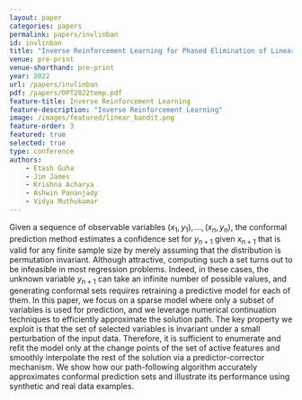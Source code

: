 ```yaml
---
layout: paper
categories: papers
permalink: papers/invlinban
id: invlinban
title: "Inverse Reinforcement Learning for Phased Elimination of Linear Stochastic Bandits"
venue: pre-print
venue-shorthand: pre-print
year: 2022
url: /papers/invlinban
pdf: /papers/OPT2022temp.pdf
feature-title: Inverse Reinforcement Learning
feature-description: "Inverse Reinforcement Learning"
image: /images/featured/linear_bandit.png
feature-order: 3
featured: true
selected: true
type: conference
authors:
    - Etash Guha
    - Jim James
    - Krishna Acharya
    - Ashwin Pananjady
    - Vidya Muthukumar
---
```

Given a sequence of observable variables $(x_1, y_1), \ldots, (x_n, y_n)$, the conformal prediction method estimates a confidence set for $y_{n+1}$ given $x_{n+1}$ that is valid for any finite sample size by merely assuming that the distribution is permutation invariant. Although attractive, computing such a set turns out to be infeasible in most regression problems. Indeed, in these cases, the unknown variable $y_{n+1}$ can take an infinite number of possible values, and generating conformal sets requires retraining a predictive model for each of them. In this paper, we focus on a sparse model where only a subset of variables is used for prediction, and we leverage numerical continuation techniques to efficiently approximate the solution path. The key property we exploit is that the set of selected variables is invariant under a small perturbation of the input data. Therefore, it is sufficient to enumerate and refit the model only at the change points of the set of active features and smoothly interpolate the rest of the solution via a predictor-corrector mechanism. We show how our path-following algorithm accurately approximates conformal prediction sets and illustrate its performance using synthetic and real data examples.